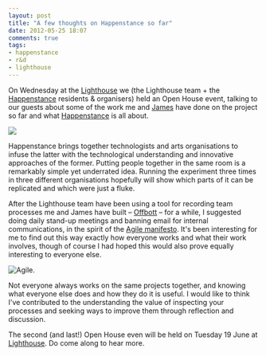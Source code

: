 ```yaml
---
layout: post
title: "A few thoughts on Happenstance so far"
date: 2012-05-25 18:07
comments: true
tags: 
- happenstance
- r&d
- lighthouse
---
```

On Wednesday at the [Lighthouse][1] we (the Lighthouse team + the [Happenstance][2] residents & organisers) held an Open House event, talking to our guests about some of the work me and [James][5] have done on the project so far and what [Happenstance][2] is all about.

![](/images/oh1.jpg)

Happenstance brings together technologists and arts organisations to infuse the latter with the technological understanding and innovative approaches of the former. Putting people together in the same room is a remarkably simple yet underrated idea. Running the experiment three times in three different organisations hopefully will show which parts of it can be replicated and which were just a fluke. 

After the Lighthouse team have been using a tool for recording team processes me and James have built – [Offbott][3] – for a while, I suggested doing daily stand-up meetings and banning email for internal communications, in the spirit of the [Agile manifesto][4]. It's been interesting for me to find out this way exactly how everyone works and what their work involves, though of course I had hoped this would also prove equally interesting to everyone else.

![Agile.](http://farm9.staticflickr.com/8165/7261135608_64f960c24b.jpg)

Not everyone always works on the same projects together, and knowing what everyone else does and how they do it is useful. I would like to think I've contributed to the understanding the value of inspecting your processes and seeking ways to improve them through reflection and discussion. 

The second (and last!) Open House even will be held on Tuesday 19 June at [Lighthouse][1]. Do come along to hear more. 

[1]: http://lighthouse.org.uk/
[2]: http://happenstanceproject.com
[3]: http://happenstanceproject.com/say-hi-to-offbott/
[4]: http://www.agilemanifesto.org/
[5]: http://shorttermmemoryloss.com/



